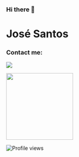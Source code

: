 ### Hi there 👋

# José Santos 

### Contact me:

<a href="https://www.linkedin.com/in/jos%C3%A9-ant%C3%B3nio-filipe-santos-20a01a215/" target="_blank">


<img src="https://img.shields.io/badge/LinkedIn-0077B5?style=for-the-badge&logo=linkedin&logoColor=white)" ></a>



<a href="https://github.com/zezocas0">
  <img height="180em" src="https://github-readme-stats.vercel.app/api?username=zezocas0&count_private=true&theme=tokyonight&show_icons=true" />
</a>

<!--[![Twitter Follow](https://img.shields.io/twitter/follow/sousadev?label=Follow)](https://twitter.com/sousadev)-->
![Profile views](https://gpvc.arturio.dev/zezocas0)

